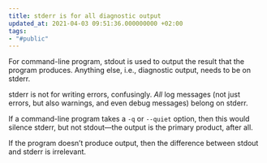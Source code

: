 ```yaml
---
title: stderr is for all diagnostic output
updated_at: 2021-04-03 09:51:36.000000000 +02:00
tags:
- "#public"
---
```



For command-line program, stdout is used to output the result that the program produces. Anything else, i.e., diagnostic output, needs to be on stderr.

stderr is not for writing errors, confusingly. *All* log messages (not just errors, but also warnings, and even debug messages) belong on stderr.

If a command-line program takes a `-q` or `--quiet` option, then this would silence stderr, but not stdout—the output is the primary product, after all.

If the program doesn’t produce output, then the difference between stdout and stderr is irrelevant.